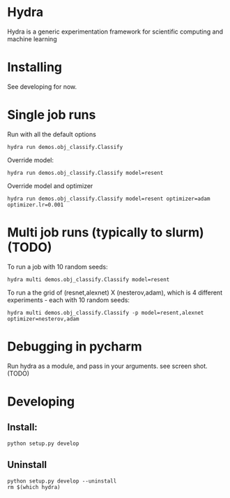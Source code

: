 # Hydra
Hydra is a generic experimentation framework for scientific computing and machine learning

# Installing
See developing for now.

# Single job runs
Run with all the default options
```
hydra run demos.obj_classify.Classify
```

Override model:
```
hydra run demos.obj_classify.Classify model=resent
```

Override model and optimizer
```
hydra run demos.obj_classify.Classify model=resent optimizer=adam optimizer.lr=0.001
```


# Multi job runs (typically to slurm) (TODO)

To run a job with 10 random seeds:
```
hydra multi demos.obj_classify.Classify model=resent
```


To run a the grid of (resnet,alexnet) X (nesterov,adam), which is 4 different experiments - each with 10 random seeds:
```
hydra multi demos.obj_classify.Classify -p model=resent,alexnet optimizer=nesterov,adam
```

# Debugging in pycharm
Run hydra as a module, and pass in your arguments. see screen shot. (TODO)

# Developing
## Install:
```
python setup.py develop
```

## Uninstall
```
python setup.py develop --uninstall
rm $(which hydra)
```